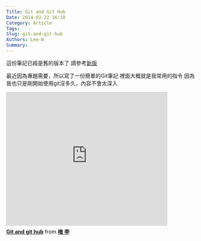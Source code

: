 ```yaml
---
Title: Git and Git Hub
Date: 2014-02-22 16:18
Category: Article
Tags: 
Slug: git-and-git-hub
Authors: Lee-W
Summary: 
---
```



這份筆記已經是舊的版本了
請參考[新版](https://lee-w.github.io/git-tutorial/#/)


最近因為專題需要，所以寫了一份簡單的Git筆記
裡面大概就是我常用的指令
因為我也只是剛開始使用git沒多久，內容不會太深入

<iframe src="http://www.slideshare.net/slideshow/embed_code/31515684" width="427" height="356" frameborder="0" marginwidth="0" marginheight="0" scrolling="no" style="border:1px solid #CCC; border-width:1px 1px 0; margin-bottom:5px; max-width: 100%;" allowfullscreen> </iframe> <div style="margin-bottom:5px"> <strong> <a href="https://www.slideshare.net/ssuser5e1963/git-and-git-hub-31515684" title="Git and git hub" target="_blank">Git and git hub</a> </strong> from <strong><a href="http://www.slideshare.net/ssuser5e1963" target="_blank">唯 李</a></strong> </div>